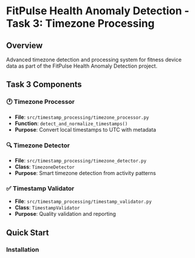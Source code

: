 # FitPulse Health Anomaly Detection - Task 3: Timezone Processing

## Overview
Advanced timezone detection and processing system for fitness device data as part of the FitPulse Health Anomaly Detection project.

## Task 3 Components

### 🕐 Timezone Processor
- **File**: `src/timestamp_processing/timezone_processor.py`
- **Function**: `detect_and_normalize_timestamps()`
- **Purpose**: Convert local timestamps to UTC with metadata

### 🔍 Timezone Detector  
- **File**: `src/timestamp_processing/timezone_detector.py`
- **Class**: `TimezoneDetector`
- **Purpose**: Smart timezone detection from activity patterns

### ✅ Timestamp Validator
- **File**: `src/timestamp_processing/timestamp_validator.py`
- **Class**: `TimestampValidator`
- **Purpose**: Quality validation and reporting

## Quick Start

### Installation
